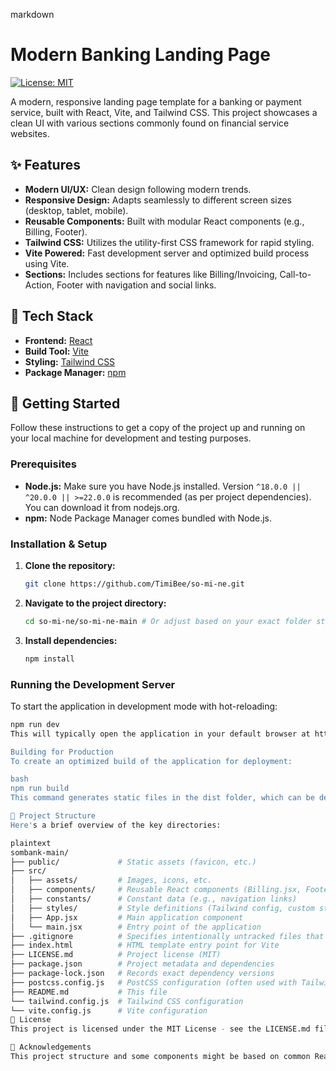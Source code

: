 markdown
# Modern Banking Landing Page

[![License: MIT](https://img.shields.io/badge/License-MIT-yellow.svg)](https://opensource.org/licenses/MIT)

A modern, responsive landing page template for a banking or payment service, built with React, Vite, and Tailwind CSS. This project showcases a clean UI with various sections commonly found on financial service websites.



## ✨ Features

*   **Modern UI/UX:** Clean design following modern trends.
*   **Responsive Design:** Adapts seamlessly to different screen sizes (desktop, tablet, mobile).
*   **Reusable Components:** Built with modular React components (e.g., Billing, Footer).
*   **Tailwind CSS:** Utilizes the utility-first CSS framework for rapid styling.
*   **Vite Powered:** Fast development server and optimized build process using Vite.
*   **Sections:** Includes sections for features like Billing/Invoicing, Call-to-Action, Footer with navigation and social links.

## 🚀 Tech Stack

*   **Frontend:** [React](https://reactjs.org/)
*   **Build Tool:** [Vite](https://vitejs.dev/)
*   **Styling:** [Tailwind CSS](https://tailwindcss.com/)
*   **Package Manager:** [npm](https://www.npmjs.com/)

## 🔧 Getting Started

Follow these instructions to get a copy of the project up and running on your local machine for development and testing purposes.

### Prerequisites

*   **Node.js:** Make sure you have Node.js installed. Version `^18.0.0 || ^20.0.0 || >=22.0.0` is recommended (as per project dependencies). You can download it from nodejs.org.
*   **npm:** Node Package Manager comes bundled with Node.js.

### Installation & Setup

1.  **Clone the repository:**
    ```bash
    git clone https://github.com/TimiBee/so-mi-ne.git
    ```

2.  **Navigate to the project directory:**
    ```bash
    cd so-mi-ne/so-mi-ne-main # Or adjust based on your exact folder structure after cloning
    ```

3.  **Install dependencies:**
    ```bash
    npm install
    ```

### Running the Development Server

To start the application in development mode with hot-reloading:

```bash
npm run dev
This will typically open the application in your default browser at http://localhost:5173 (Vite's default port, but check your terminal output).

Building for Production
To create an optimized build of the application for deployment:

bash
npm run build
This command generates static files in the dist folder, which can be deployed to any static hosting service.

📂 Project Structure
Here's a brief overview of the key directories:

plaintext
sombank-main/
├── public/             # Static assets (favicon, etc.)
├── src/
│   ├── assets/         # Images, icons, etc.
│   ├── components/     # Reusable React components (Billing.jsx, Footer.jsx, etc.)
│   ├── constants/      # Constant data (e.g., navigation links)
│   ├── styles/         # Style definitions (Tailwind config, custom styles)
│   ├── App.jsx         # Main application component
│   └── main.jsx        # Entry point of the application
├── .gitignore          # Specifies intentionally untracked files that Git should ignore
├── index.html          # HTML template entry point for Vite
├── LICENSE.md          # Project license (MIT)
├── package.json        # Project metadata and dependencies
├── package-lock.json   # Records exact dependency versions
├── postcss.config.js   # PostCSS configuration (often used with Tailwind)
├── README.md           # This file
└── tailwind.config.js  # Tailwind CSS configuration
└── vite.config.js      # Vite configuration
📄 License
This project is licensed under the MIT License - see the LICENSE.md file for details.

🙏 Acknowledgements 
This project structure and some components might be based on common React/Vite/Tailwind tutorials or templates. also @ahorisaac for thee inspiration.
